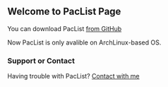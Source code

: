 ## Welcome to PacList Page

You can download PacList [from GitHub](https://github.com/OneParsec/PacList/releases)

Now PacList is only avalible on ArchLinux-based OS.

### Support or Contact

Having trouble with PacList? [Contact with me](https://github.com/OneParsec/PacList/issues)
